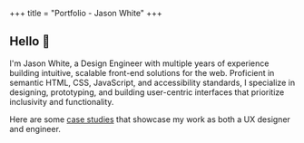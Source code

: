 +++
title = "Portfolio - Jason White"
+++

## Hello 👋

I'm Jason White, a Design Engineer with multiple years of experience building intuitive, scalable front-end solutions for the web. Proficient in semantic HTML, CSS, JavaScript, and accessibility standards, I specialize in designing, prototyping, and building user-centric interfaces that prioritize inclusivity and functionality.

Here are some [case studies](/case-studies/) that showcase my work as both a UX designer and engineer.
